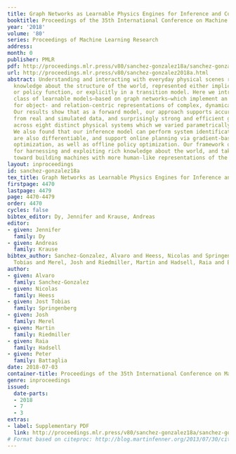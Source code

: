 ```yaml
---
title: Graph Networks as Learnable Physics Engines for Inference and Control
booktitle: Proceedings of the 35th International Conference on Machine Learning
year: '2018'
volume: '80'
series: Proceedings of Machine Learning Research
address: 
month: 0
publisher: PMLR
pdf: http://proceedings.mlr.press/v80/sanchez-gonzalez18a/sanchez-gonzalez18a.pdf
url: http://proceedings.mlr.press/v80/sanchez-gonzalez2018a.html
abstract: Understanding and interacting with everyday physical scenes requires rich
  knowledge about the structure of the world, represented either implicitly in a value
  or policy function, or explicitly in a transition model. Here we introduce a new
  class of learnable models–based on graph networks–which implement an inductive bias
  for object- and relation-centric representations of complex, dynamical systems.
  Our results show that as a forward model, our approach supports accurate predictions
  from real and simulated data, and surprisingly strong and efficient generalization,
  across eight distinct physical systems which we varied parametrically and structurally.
  We also found that our inference model can perform system identification. Our models
  are also differentiable, and support online planning via gradient-based trajectory
  optimization, as well as offline policy optimization. Our framework offers new opportunities
  for harnessing and exploiting rich knowledge about the world, and takes a key step
  toward building machines with more human-like representations of the world.
layout: inproceedings
id: sanchez-gonzalez18a
tex_title: Graph Networks as Learnable Physics Engines for Inference and Control
firstpage: 4470
lastpage: 4479
page: 4470-4479
order: 4470
cycles: false
bibtex_editor: Dy, Jennifer and Krause, Andreas
editor:
- given: Jennifer
  family: Dy
- given: Andreas
  family: Krause
bibtex_author: Sanchez-Gonzalez, Alvaro and Heess, Nicolas and Springenberg, Jost
  Tobias and Merel, Josh and Riedmiller, Martin and Hadsell, Raia and Battaglia, Peter
author:
- given: Alvaro
  family: Sanchez-Gonzalez
- given: Nicolas
  family: Heess
- given: Jost Tobias
  family: Springenberg
- given: Josh
  family: Merel
- given: Martin
  family: Riedmiller
- given: Raia
  family: Hadsell
- given: Peter
  family: Battaglia
date: 2018-07-03
container-title: Proceedings of the 35th International Conference on Machine Learning
genre: inproceedings
issued:
  date-parts:
  - 2018
  - 7
  - 3
extras:
- label: Supplementary PDF
  link: http://proceedings.mlr.press/v80/sanchez-gonzalez18a/sanchez-gonzalez18a-supp.pdf
# Format based on citeproc: http://blog.martinfenner.org/2013/07/30/citeproc-yaml-for-bibliographies/
---
```

